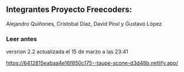 ## Integrantes Proyecto Freecoders:
Alejandro Quiñones, Cristobal Díaz, David Pirul y Gustavo López

### Leer antes
versrion 2.2 actualizada el 15 de marzo a las 23:41

https://6412815eabaa4e16f850c175--taupe-scone-d3d48b.netlify.app/
